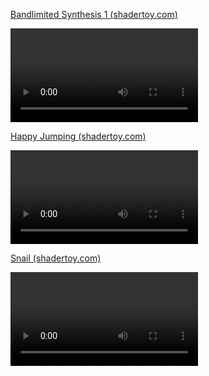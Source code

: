 [Bandlimited Synthesis 1 (shadertoy.com)](https://www.shadertoy.com/view/WtScDt)

<video src="./Shadertoy案例/Bandlimited Synthesis 1.webm"></video>

[Happy Jumping (shadertoy.com)](https://www.shadertoy.com/view/3lsSzf)

<video src="./Shadertoy案例/Happy Jumping.webm"></video>

[Snail (shadertoy.com)](https://www.shadertoy.com/view/ld3Gz2)

<video src="./Shadertoy案例/Snail.webm"></video>